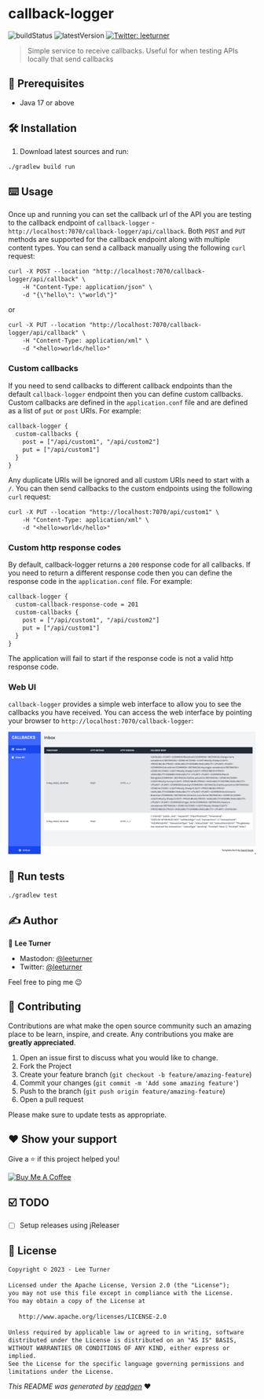 # callback-logger

![buildStatus](https://img.shields.io/github/workflow/status/leeturner/callback-logger/Java%20CI%20with%20Gradle?style=plastic)
![latestVersion](https://img.shields.io/github/v/release/leeturner/callback-logger)
<a href="https://twitter.com/leeturner" target="_blank">
<img alt="Twitter: leeturner" src="https://img.shields.io/twitter/follow/leeturner.svg?style=social" />
</a>

> Simple service to receive callbacks. Useful for when testing APIs locally that send callbacks

## 🦿 Prerequisites

- Java 17 or above

## 🛠 Installation

1. Download latest sources and run:
 
 ```shell script
./gradlew build run
```

## ⌨️ Usage

Once up and running you can set the callback url of the API you are testing to the callback endpoint of `callback-logger` - 
`http://localhost:7070/callback-logger/api/callback`.  Both `POST` and `PUT` methods are supported for the callback 
endpoint along with multiple content types.  You can send a callback manually using the following `curl` request:

```shell
curl -X POST --location "http://localhost:7070/callback-logger/api/callback" \
    -H "Content-Type: application/json" \
    -d "{\"hello\": \"world\"}"
```

or

```shell
curl -X PUT --location "http://localhost:7070/callback-logger/api/callback" \
    -H "Content-Type: application/xml" \
    -d "<hello>world</hello>" 
```

### Custom callbacks

If you need to send callbacks to different callback endpoints than the default `callback-logger` endpoint then you can
define custom callbacks.  Custom callbacks are defined in the `application.conf` file and are defined as a list of `put`
or `post` URIs.  For example:

```hocon
callback-logger {
  custom-callbacks {
    post = ["/api/custom1", "/api/custom2"]
    put = ["/api/custom1"]
  }
}
```

Any duplicate URIs will be ignored and all custom URIs need to start with a `/`.  You can then send callbacks to the 
custom endpoints using the following `curl` request:

```shell
curl -X PUT --location "http://localhost:7070/api/custom1" \
    -H "Content-Type: application/xml" \
    -d "<hello>world</hello>" 
```
### Custom http response codes

By default, callback-logger returns a `200` response code for all callbacks.  If you need to return a different response
code then you can define the response code in the `application.conf` file.  For example:

```hocon
callback-logger {
  custom-callback-response-code = 201
  custom-callbacks {
    post = ["/api/custom1", "/api/custom2"]
    put = ["/api/custom1"]
  }
}
```

The application will fail to start if the response code is not a valid http response code.


### Web UI

`callback-logger` provides a simple web interface to allow you to see the callbacks you have received.  You can access
the web interface by pointing your browser to `http://localhost:7070/callback-logger`:


![](docs/callback-logger-ui.png)


## 🥼 Run tests

```shell script
./gradlew test
```

## ✍️ Author

👤 **Lee Turner**

* Mastodon: <a href="https://hachyderm.io/@leeturner" target="_blank">@leeturner</a>
* Twitter: <a href="https://twitter.com/leeturner" target="_blank">@leeturner</a>

Feel free to ping me 😉

## 🤝 Contributing

Contributions are what make the open source community such an amazing place to be learn, inspire, and create. Any
contributions you make are **greatly appreciated**.

1. Open an issue first to discuss what you would like to change.
1. Fork the Project
1. Create your feature branch (`git checkout -b feature/amazing-feature`)
1. Commit your changes (`git commit -m 'Add some amazing feature'`)
1. Push to the branch (`git push origin feature/amazing-feature`)
1. Open a pull request

Please make sure to update tests as appropriate.

## ❤ Show your support

Give a ⭐️ if this project helped you!

<a href="https://www.buymeacoffee.com/leeturner" target="_blank">
    <img src="https://cdn.buymeacoffee.com/buttons/v2/default-yellow.png" alt="Buy Me A Coffee" width="160">
</a>

## ☑️ TODO

- [ ] Setup releases using jReleaser

## 📝 License

```
Copyright © 2023 - Lee Turner

Licensed under the Apache License, Version 2.0 (the "License");
you may not use this file except in compliance with the License.
You may obtain a copy of the License at

   http://www.apache.org/licenses/LICENSE-2.0

Unless required by applicable law or agreed to in writing, software
distributed under the License is distributed on an "AS IS" BASIS,
WITHOUT WARRANTIES OR CONDITIONS OF ANY KIND, either express or implied.
See the License for the specific language governing permissions and
limitations under the License.
```

_This README was generated by [readgen](https://github.com/theapache64/readgen)_ ❤